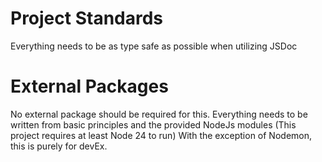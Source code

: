# Project Standards
Everything needs to be as type safe as possible when utilizing JSDoc

# External Packages
No external package should be required for this. Everything needs to be written from basic principles and the provided NodeJs modules (This project requires at least Node 24 to run)
With the exception of Nodemon, this is purely for devEx.